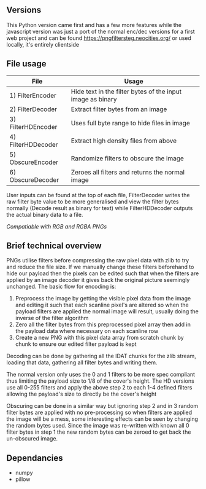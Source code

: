 ## Versions
This Python version came first and has a few more features while the javascript version was just a port of the normal enc/dec versions for a first web project and can be found https://pngfiltersteg.neocities.org/ or used locally, it's entirely clientside


## File usage
| File | Usage |
|--|--|
| 1) FilterEncoder | Hide text in the filter bytes of the input image as binary |
| 2) FilterDecoder | Extract filter bytes from an image |
| 3) FilterHDEncoder | Uses full byte range to hide files in image  |
| 4) FilterHDDecoder | Extract high density files from above  |
| 5) ObscureEncoder | Randomize filters to obscure the image |
|6) ObscureDecoder | Zeroes all filters and returns the normal image  |


User inputs can be found at the top of each file, FilterDecoder writes the raw filter byte value to be more generalised and view the filter bytes normally (Decode result as binary for text) while FilterHDDecoder outputs the actual binary data to a file.

*Compatiable with RGB and RGBA PNGs*

## Brief technical overview
PNGs utilise filters before compressing the raw pixel data with zlib to try and reduce the file size. If we manually change these filters beforehand to hide our payload then the pixels can be edited such that when the filters are applied by an image decoder it gives back the original picture seemingly unchanged. The basic flow for encoding is:

 1. Preprocess the image by getting the visible pixel data from the image and editing it such that each scanline pixel's are altered so when the payload filters are applied the normal image will result, usually doing the inverse of the filter algorithm
 2. Zero all the filter bytes from this preprocessed pixel array then add in the payload data where necessary on each scanline row
 3. Create a new PNG with this pixel data array from scratch chunk by chunk to ensure our edited filter payload is kept

Decoding can be done by gathering all the IDAT chunks for the zlib stream, loading that data, gathering all filter bytes and writing them.

The normal version only uses the 0 and 1 filters to be more spec compliant thus limiting the payload size to 1/8 of the cover's height. The HD versions use all 0-255 filters and apply the above step 2 to each 1-4 defined filters allowing the payload's size to directly be the cover's height

Obscuring can be done in a similar way but ignoring step 2 and in 3 random filter bytes are applied with no pre-processing so when filters are applied the image will be a mess, some interesting effects can be seen by changing the random bytes used. Since the image was re-written with known all 0 filter bytes in step 1 the new random bytes can be zeroed to get back the un-obscured image.


## Dependancies

 - numpy
 - pillow
